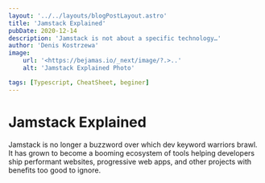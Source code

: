 ```yaml
---
layout: '../../layouts/blogPostLayout.astro'
title: 'Jamstack Explained'
pubDate: 2020-12-14
description: 'Jamstack is not about a specific technology…'
author: 'Denis Kostrzewa'
image:
    url: '<https://bejamas.io/_next/image/?.>..' 
    alt: 'Jamstack Explained Photo'

tags: [Typescript, CheatSheet, beginer]
---
```


# Jamstack Explained

Jamstack is no longer a buzzword over which dev keyword warriors brawl. It has grown to become a booming ecosystem of tools helping developers ship performant websites, progressive web apps, and other projects with benefits too good to ignore.
